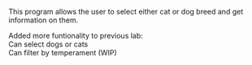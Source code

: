 This program allows the user to select either cat or dog breed and get information on them.


Added more funtionality to previous lab:
<br>Can select dogs or cats
<br>Can filter by temperament (WIP)